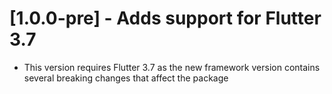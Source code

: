 # [1.0.0-pre] - Adds support for Flutter 3.7

* This version requires Flutter 3.7 as the new framework version contains several breaking changes that affect the package
